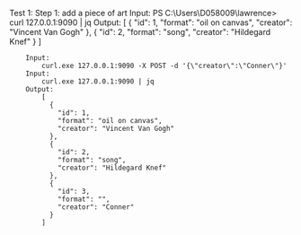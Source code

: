 Test 1: 
    Step 1: add a piece of art
        Input:
            PS C:\Users\D058009\lawrence> curl 127.0.0.1:9090 | jq
        Output:
            [
              {
                "id": 1,
                "format": "oil on canvas",
                "creator": "Vincent Van Gogh"
              },
              {
                "id": 2,
                "format": "song",
                "creator": "Hildegard Knef"
              }
            ]

        Input:
            curl.exe 127.0.0.1:9090 -X POST -d '{\"creator\":\"Conner\"}'  
        Input:
            curl.exe 127.0.0.1:9090 | jq   
        Output:
            [
              {
                "id": 1,
                "format": "oil on canvas",
                "creator": "Vincent Van Gogh"
              },
              {
                "id": 2,
                "format": "song",
                "creator": "Hildegard Knef"
              },
              {
                "id": 3,
                "format": "",
                "creator": "Conner"
              }
            ]
